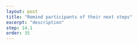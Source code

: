 ```yaml
---
layout: post
title: "Remind participants of their next steps"
excerpt: "description"
step: 14.1
order: 35
---
```


